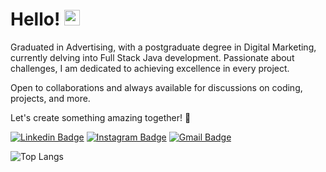 # Hello! <img src="https://media.giphy.com/media/hvRJCLFzcasrR4ia7z/giphy.gif" width="25px">

Graduated in Advertising, with a postgraduate degree in Digital Marketing, currently delving into Full Stack Java development. Passionate about challenges, I am dedicated to achieving excellence in every project.

Open to collaborations and always available for discussions on coding, projects, and more. 

Let's create something amazing together! 🚀


[![Linkedin Badge](https://img.shields.io/badge/-Linkedin-blue?style=flat-square&logo=Linkedin&logoColor=white&link=https://www.linkedin.com/in/rebeccanayala/)](https://www.linkedin.com/in/rebeccanayala/)
[![Instagram Badge](https://img.shields.io/badge/-Instagram-darkred?style=flat-square&logo=instagram&logoColor=white&link=https://www.instagram.com/rebeccanayala/?hl=pt-br)](https://instagram.com/rebeccanayala)
[![Gmail Badge](https://img.shields.io/badge/-rebeccanayala@gmail.com-FF0000?style=flat-square&logo=Gmail&logoColor=white&link=mailto:rebeccanayala@gmail.com)](mailto:rebeccanayala@gmail.com)

![Top Langs](https://github-readme-stats.vercel.app/api/top-langs/?username=rebeccanayala&layout=compact)
